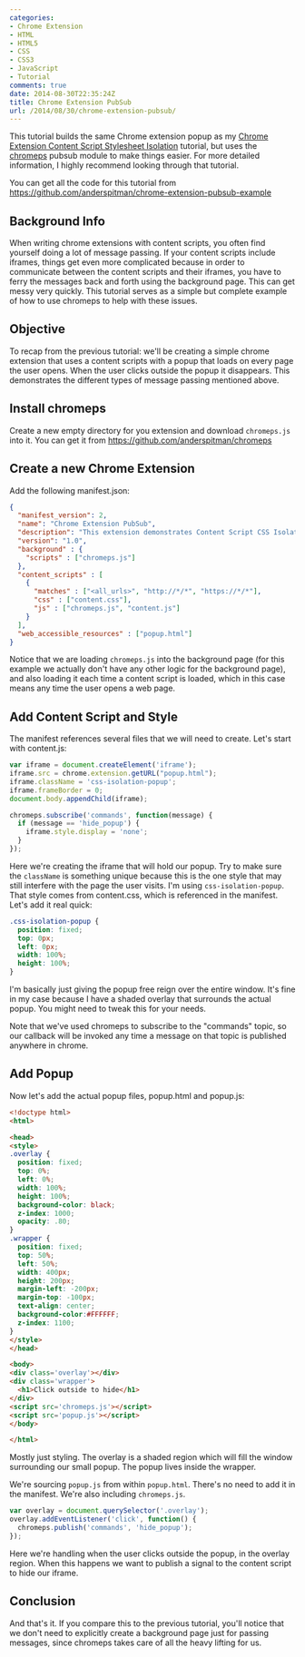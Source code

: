 ```yaml
---
categories:
- Chrome Extension
- HTML
- HTML5
- CSS
- CSS3
- JavaScript
- Tutorial
comments: true
date: 2014-08-30T22:35:24Z
title: Chrome Extension PubSub
url: /2014/08/30/chrome-extension-pubsub/
---
```


This tutorial builds the same Chrome extension popup as my
[Chrome Extension Content Script Stylesheet Isolation](http://anderspitman.com/blog/2014/08/04/chrome-extension-content-script-stylesheet-isolation/)
tutorial, but uses the [chromeps](https://github.com/anderspitman/chromeps) pubsub module to make things easier.
For more detailed information, I highly recommend looking through that tutorial.

You can get all the code for this tutorial from https://github.com/anderspitman/chrome-extension-pubsub-example

## Background Info
When writing chrome extensions with content scripts, you often find yourself doing a lot of message passing.
If your content scripts include iframes, things get even more complicated because in order to communicate 
between the content scripts and their iframes, you have to ferry the messages back and forth using the background
page. This can get messy very quickly. This tutorial serves as a simple but complete example of how to use
chromeps to help with these issues.

## Objective
To recap from the previous tutorial: we'll be creating a simple chrome extension that uses a content scripts with
a popup that loads on every page the user opens. When the user clicks outside the popup it disappears. This
demonstrates the different types of message passing mentioned above.

## Install chromeps
Create a new empty directory for you extension and download `chromeps.js` into it. You can get it from
https://github.com/anderspitman/chromeps

## Create a new Chrome Extension

Add the following manifest.json:

```json
{
  "manifest_version": 2,
  "name": "Chrome Extension PubSub",
  "description": "This extension demonstrates Content Script CSS Isolation with chromeps",
  "version": "1.0",
  "background" : {
    "scripts" : ["chromeps.js"]
  },
  "content_scripts" : [
    {
      "matches" : ["<all_urls>", "http://*/*", "https://*/*"],
      "css" : ["content.css"],
      "js" : ["chromeps.js", "content.js"]
    }
  ],
  "web_accessible_resources" : ["popup.html"]
}
```
Notice that we are loading `chromeps.js` into the background page (for this example we actually don't have any
other logic for the background page), and also loading it each time a content script is loaded, which in this
case means any time the user opens a web page.

## Add Content Script and Style

The manifest references several files that we will need to create. Let's start
with content.js:

```javascript
var iframe = document.createElement('iframe');
iframe.src = chrome.extension.getURL("popup.html");
iframe.className = 'css-isolation-popup';
iframe.frameBorder = 0;
document.body.appendChild(iframe);

chromeps.subscribe('commands', function(message) {
  if (message == 'hide_popup') {
    iframe.style.display = 'none';
  }
});
```

Here we're creating the iframe that will hold our popup. Try to make sure the
`className` is something unique because this is the one style that may
still interfere with the page the user visits. I'm using `css-isolation-popup`.
That style comes from content.css, which is referenced in the manifest. Let's
add it real quick:

```css
.css-isolation-popup {
  position: fixed;
  top: 0px;
  left: 0px;
  width: 100%;
  height: 100%;
}
```

I'm basically just giving the popup free reign over the entire window. It's fine in
my case because I have a shaded overlay that surrounds the actual popup. You might need
to tweak this for your needs.

Note that we've used chromeps to subscribe to the "commands" topic, so our callback will be invoked
any time a message on that topic is published anywhere in chrome.

## Add Popup

Now let's add the actual popup files, popup.html and popup.js:

```html
<!doctype html>
<html>

<head>
<style>
.overlay {
  position: fixed;
  top: 0%;
  left: 0%;
  width: 100%;
  height: 100%;
  background-color: black;
  z-index: 1000;
  opacity: .80;
}
.wrapper {
  position: fixed;
  top: 50%;
  left: 50%;
  width: 400px;
  height: 200px;
  margin-left: -200px;
  margin-top: -100px;
  text-align: center;
  background-color:#FFFFFF;
  z-index: 1100;
}
</style>
</head>

<body>
<div class='overlay'></div>
<div class='wrapper'>
  <h1>Click outside to hide</h1>
</div>
<script src='chromeps.js'></script>
<script src='popup.js'></script>
</body>

</html>
```

Mostly just styling. The overlay is a shaded region which will fill the window
surrounding our small popup. The popup lives inside the wrapper. 

We're sourcing `popup.js` from within `popup.html`. There's no need to
add it in the manifest. We're also including `chromeps.js`.

```javascript
var overlay = document.querySelector('.overlay');
overlay.addEventListener('click', function() {
  chromeps.publish('commands', 'hide_popup');
});
```

Here we're handling when the user clicks outside the popup, in the overlay
region. When this happens we want to publish a signal to the content script to hide
our iframe.

## Conclusion
And that's it. If you compare this to the previous tutorial, you'll notice that we don't need to explicitly
create a background page just for passing messages, since chromeps takes care of all the heavy lifting for us.

